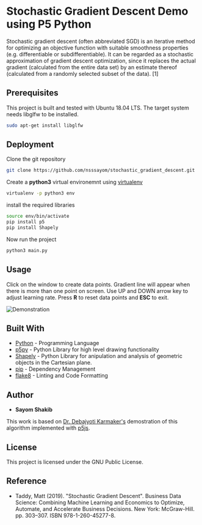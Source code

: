 # Stochastic Gradient Descent Demo using P5 Python

Stochastic gradient descent (often abbreviated SGD) is an iterative method for optimizing an objective function with suitable smoothness properties (e.g. differentiable or subdifferentiable). It can be regarded as a stochastic approximation of gradient descent optimization, since it replaces the actual gradient (calculated from the entire data set) by an estimate thereof (calculated from a randomly selected subset of the data). [1]

## Prerequisites

This project is built and tested with Ubuntu 18.04 LTS. The target system needs libglfw to be installed.

```bash
sudo apt-get install libglfw
```

## Deployment

Clone the git repository

```bash
git clone https://github.com/nsssayom/stochastic_gradient_descent.git
```

Create a **python3** virtual environemnt using [virtualenv](https://pypi.org/project/virtualenv/)

```bash
virtualenv -p python3 env
```

install the required libraries

```bash
source env/bin/activate
pip install p5
pip install Shapely
```

Now run the project

```bash
python3 main.py
```

## Usage

Click on the window to create data points. Gradient line will appear when there is more than one point on screen. Use UP and DOWN arrow key to adjust learning rate. Press **R** to reset data points and **ESC** to exit.

![Demonstration](https://i.imgur.com/jhWMQGI.png)

## Built With

* [Python](https://www.python.org/) - Programming Language
* [p5py](https://github.com/p5py/p5) - Python Library for high level drawing functionality
* [Shapely](https://github.com/Toblerity/Shapely) - Python Library for anipulation and analysis of geometric objects in the Cartesian plane.
* [pip](https://pip.pypa.io/en/stable/reference/) - Dependency Management
* [flake8](https://pypi.org/project/flake8/) - Linting and Code Formatting

## Author

* **Sayom Shakib**

This work is based on [Dr. Debajyoti Karmaker's](https://scholar.google.com.au/citations?user=7sHKEusAAAAJ) demostration of this algorithm implemented with [p5js](https://p5js.org/).

## License

This project is licensed under the GNU Public License.

## Reference

* Taddy, Matt (2019). "Stochastic Gradient Descent". Business Data Science: Combining Machine Learning and Economics to Optimize, Automate, and Accelerate Business Decisions. New York: McGraw-Hill. pp. 303–307. ISBN 978-1-260-45277-8.
